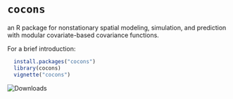 `cocons`
================================================================================
an R package for nonstationary spatial modeling, simulation, and prediction with modular covariate-based covariance functions.

For a brief introduction:
``` R
  install.packages("cocons")
  library(cocons)
  vignette("cocons")
```

![Downloads](https://cranlogs.r-pkg.org/badges/last-month/cocons)
